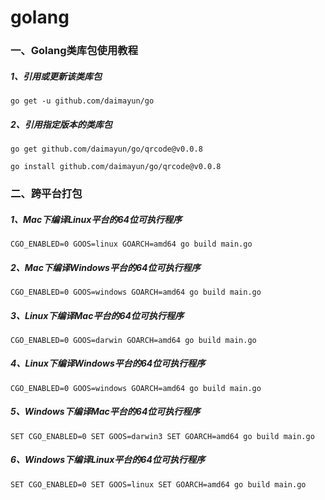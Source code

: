 # golang

### 一、Golang类库包使用教程

##### 1、引用或更新该类库包
```go get -u github.com/daimayun/go```
##### 2、引用指定版本的类库包
```go get github.com/daimayun/go/qrcode@v0.0.8```

```go install github.com/daimayun/go/qrcode@v0.0.8```

### 二、跨平台打包

##### 1、Mac下编译Linux平台的64位可执行程序
```CGO_ENABLED=0 GOOS=linux GOARCH=amd64 go build main.go```

##### 2、Mac下编译Windows平台的64位可执行程序
```CGO_ENABLED=0 GOOS=windows GOARCH=amd64 go build main.go```

##### 3、Linux下编译Mac平台的64位可执行程序
```CGO_ENABLED=0 GOOS=darwin GOARCH=amd64 go build main.go```

##### 4、Linux下编译Windows平台的64位可执行程序
```CGO_ENABLED=0 GOOS=windows GOARCH=amd64 go build main.go```

##### 5、Windows下编译Mac平台的64位可执行程序
```SET CGO_ENABLED=0 SET GOOS=darwin3 SET GOARCH=amd64 go build main.go```

##### 6、Windows下编译Linux平台的64位可执行程序
```SET CGO_ENABLED=0 SET GOOS=linux SET GOARCH=amd64 go build main.go```
